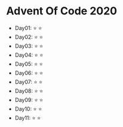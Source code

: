 # Advent Of Code 2020

* Day01: :star: :star:
* Day02: :star: :star:
* Day03: :star: :star:
* Day04: :star: :star:
* Day05: :star: :star:
* Day06: :star: :star:
* Day07: :star: :star:
* Day08: :star: :star:
* Day09: :star: :star:
* Day10: :star: :star:
* Day11: :star: :star:
  
